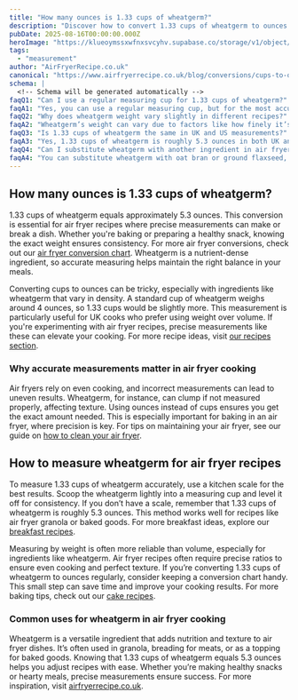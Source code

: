 ```yaml
---
title: "How many ounces is 1.33 cups of wheatgerm?"
description: "Discover how to convert 1.33 cups of wheatgerm to ounces in seconds. Perfect for air fryer recipes and precise baking measurements."
pubDate: 2025-08-16T00:00:00.000Z
heroImage: "https://klueoymssxwfnxsvcyhv.supabase.co/storage/v1/object/public/Shmucket/how-many-ounces-is-1-33-cups-of-wheatgerm.webp"
tags:
  - "measurement"
author: "AirFryerRecipe.co.uk"
canonical: "https://www.airfryerrecipe.co.uk/blog/conversions/cups-to-ounces/how-many-ounces-is-1-33-cups-of-wheatgerm"
schema: |
  <!-- Schema will be generated automatically -->
faqQ1: "Can I use a regular measuring cup for 1.33 cups of wheatgerm?"
faqA1: "Yes, you can use a regular measuring cup, but for the most accurate results, a kitchen scale is recommended. Lightly scoop the wheatgerm into the cup and level it off to avoid packing too tightly. This method ensures you get close to the 5.3-ounce mark for 1.33 cups."
faqQ2: "Why does wheatgerm weight vary slightly in different recipes?"
faqA2: "Wheatgerm’s weight can vary due to factors like how finely it’s ground or how tightly it’s packed. This is why weighing it (5.3 ounces for 1.33 cups) is more reliable than volume measurements. Air fryer recipes often need precision, so a scale helps avoid inconsistencies."
faqQ3: "Is 1.33 cups of wheatgerm the same in UK and US measurements?"
faqA3: "Yes, 1.33 cups of wheatgerm is roughly 5.3 ounces in both UK and US measurements. However, always double-check if a recipe specifies a particular type of cup (metric or imperial) to ensure accuracy, especially for air fryer baking."
faqQ4: "Can I substitute wheatgerm with another ingredient in air fryer recipes?"
faqA4: "You can substitute wheatgerm with oat bran or ground flaxseed, but the texture and flavor may differ. Adjust measurements by weight (5.3 ounces for 1.33 cups) rather than volume for best results. Always test substitutions in small batches first."
---
```

<h2>How many ounces is 1.33 cups of wheatgerm?</h2>
<p>1.33 cups of wheatgerm equals approximately 5.3 ounces. This conversion is essential for air fryer recipes where precise measurements can make or break a dish. Whether you're baking or preparing a healthy snack, knowing the exact weight ensures consistency. For more air fryer conversions, check out our <a href=https://www.airfryerrecipe.co.uk/air-fryer-conversion-chart>air fryer conversion chart</a>. Wheatgerm is a nutrient-dense ingredient, so accurate measuring helps maintain the right balance in your meals.</p>
<p>Converting cups to ounces can be tricky, especially with ingredients like wheatgerm that vary in density. A standard cup of wheatgerm weighs around 4 ounces, so 1.33 cups would be slightly more. This measurement is particularly useful for UK cooks who prefer using weight over volume. If you're experimenting with air fryer recipes, precise measurements like these can elevate your cooking. For more recipe ideas, visit <a href=https://www.airfryerrecipe.co.uk/recipes>our recipes section</a>.</p>

<h3>Why accurate measurements matter in air fryer cooking</h3>
<p>Air fryers rely on even cooking, and incorrect measurements can lead to uneven results. Wheatgerm, for instance, can clump if not measured properly, affecting texture. Using ounces instead of cups ensures you get the exact amount needed. This is especially important for baking in an air fryer, where precision is key. For tips on maintaining your air fryer, see our guide on <a href=https://www.airfryerrecipe.co.uk/air-fryer-cleaner>how to clean your air fryer</a>.</p>

<h2>How to measure wheatgerm for air fryer recipes</h2>
<p>To measure 1.33 cups of wheatgerm accurately, use a kitchen scale for the best results. Scoop the wheatgerm lightly into a measuring cup and level it off for consistency. If you don’t have a scale, remember that 1.33 cups of wheatgerm is roughly 5.3 ounces. This method works well for recipes like air fryer granola or baked goods. For more breakfast ideas, explore our <a href=https://www.airfryerrecipe.co.uk/recipe-category/breakfast>breakfast recipes</a>.</p>
<p>Measuring by weight is often more reliable than volume, especially for ingredients like wheatgerm. Air fryer recipes often require precise ratios to ensure even cooking and perfect texture. If you’re converting 1.33 cups of wheatgerm to ounces regularly, consider keeping a conversion chart handy. This small step can save time and improve your cooking results. For more baking tips, check out our <a href=https://www.airfryerrecipe.co.uk/recipe-category/cakes>cake recipes</a>.</p>

<h3>Common uses for wheatgerm in air fryer cooking</h3>
<p>Wheatgerm is a versatile ingredient that adds nutrition and texture to air fryer dishes. It’s often used in granola, breading for meats, or as a topping for baked goods. Knowing that 1.33 cups of wheatgerm equals 5.3 ounces helps you adjust recipes with ease. Whether you’re making healthy snacks or hearty meals, precise measurements ensure success. For more inspiration, visit <a href=https://www.airfryerrecipe.co.uk>airfryerrecipe.co.uk</a>.</p>
